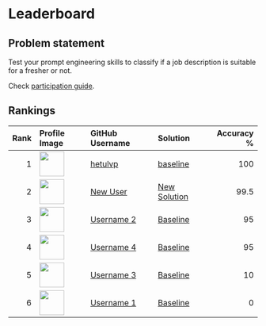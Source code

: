 # Leaderboard

## Problem statement

Test your prompt engineering skills to classify if a job description is suitable
for a fresher or not. 

Check [participation guide](how_to_participate.md).

## Rankings

<center>

<!-- leader-board-begins -->
|   Rank | Profile Image                                                                                   | GitHub Username                            | Solution                                                                                                                                 |   Accuracy % |
|-------:|:------------------------------------------------------------------------------------------------|:-------------------------------------------|:-----------------------------------------------------------------------------------------------------------------------------------------|-------------:|
|      1 | <img src="https://github.com/hetulvp.png" width="50px" height="50px" class="profile-image">     | [hetulvp](https://github.com/hetulvp)      | [baseline](https://github.com/infocusp/llm_seminar_series/blob/main/session_2/challenge/submissions/baseline.py)                         |        100   |
|      2 | <img src="https://github.com/hetul-patel.png" width="50px" height="50px" class="profile-image"> | [New User](https://github.com/new_user)    | [New Solution](https://github.com/new_solution)                                                                                          |         99.5 |
|      3 | <img src="https://github.com/hetul-patel.png" width="50px" height="50px" class="profile-image"> | [Username 2](https://github.com/username2) | [Baseline](https://github.com/infocusp/llm_seminar_series/blob/hetul/prompting-leader-board/session_2/challenge/submissions/baseline.py) |         95   |
|      4 | <img src="https://github.com/hetul-patel.png" width="50px" height="50px" class="profile-image"> | [Username 4](https://github.com/username4) | [Baseline](https://github.com/infocusp/llm_seminar_series/blob/hetul/prompting-leader-board/session_2/challenge/submissions/baseline.py) |         95   |
|      5 | <img src="https://github.com/hetul-patel.png" width="50px" height="50px" class="profile-image"> | [Username 3](https://github.com/username3) | [Baseline](https://github.com/infocusp/llm_seminar_series/blob/hetul/prompting-leader-board/session_2/challenge/submissions/baseline.py) |         10   |
|      6 | <img src="https://github.com/hetul-patel.png" width="50px" height="50px" class="profile-image"> | [Username 1](https://github.com/username1) | [Baseline](https://github.com/infocusp/llm_seminar_series/blob/hetul/prompting-leader-board/session_2/challenge/submissions/baseline.py) |          0   |
<!-- leader-board-ends -->

</center>